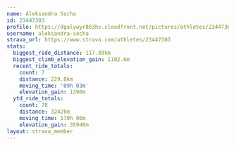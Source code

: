 ```yaml
---
name: Aleksandra Socha
id: 23447303
profile: https://dgalywyr863hv.cloudfront.net/pictures/athletes/23447303/14745546/4/large.jpg
username: aleksandra-socha
strava_url: https://www.strava.com/athletes/23447303
stats:
  biggest_ride_distance: 117.89km
  biggest_climb_elevation_gain: 1102.6m
  recent_ride_totals:
    count: 7
    distance: 229.8km
    moving_time: '09h 03m'
    elevation_gain: 1390m
  ytd_ride_totals:
    count: 78
    distance: 3242km
    moving_time: 170h 06m
    elevation_gain: 35940m
layout: strava_member
--- 
```

